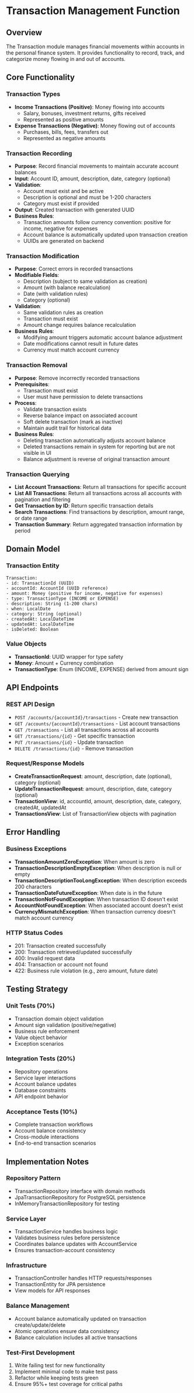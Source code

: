 # Transaction Management Function

## Overview

The Transaction module manages financial movements within accounts in the personal finance system. It provides
functionality to record, track, and categorize money flowing in and out of accounts.

## Core Functionality

### Transaction Types

- **Income Transactions (Positive)**: Money flowing into accounts
    - Salary, bonuses, investment returns, gifts received
    - Represented as positive amounts
- **Expense Transactions (Negative)**: Money flowing out of accounts
    - Purchases, bills, fees, transfers out
    - Represented as negative amounts

### Transaction Recording

- **Purpose**: Record financial movements to maintain accurate account balances
- **Input**: Account ID, amount, description, date, category (optional)
- **Validation**:
    - Account must exist and be active
    - Description is optional and must be 1-200 characters
    - Category must exist if provided
- **Output**: Created transaction with generated UUID
- **Business Rules**:
    - Transaction amounts follow currency convention: positive for income, negative for expenses
    - Account balance is automatically updated upon transaction creation
    - UUIDs are generated on backend

### Transaction Modification

- **Purpose**: Correct errors in recorded transactions
- **Modifiable Fields**:
    - Description (subject to same validation as creation)
    - Amount (with balance recalculation)
    - Date (with validation rules)
    - Category (optional)
- **Validation**:
    - Same validation rules as creation
    - Transaction must exist
    - Amount change requires balance recalculation
- **Business Rules**:
    - Modifying amount triggers automatic account balance adjustment
    - Date modifications cannot result in future dates
    - Currency must match account currency

### Transaction Removal

- **Purpose**: Remove incorrectly recorded transactions
- **Prerequisites**:
    - Transaction must exist
    - User must have permission to delete transactions
- **Process**:
    - Validate transaction exists
    - Reverse balance impact on associated account
    - Soft delete transaction (mark as inactive)
    - Maintain audit trail for historical data
- **Business Rules**:
    - Deleting transaction automatically adjusts account balance
    - Deleted transactions remain in system for reporting but are not visible in UI
    - Balance adjustment is reverse of original transaction amount

### Transaction Querying

- **List Account Transactions**: Return all transactions for specific account
- **List All Transactions**: Return all transactions across all accounts with pagination and filtering
- **Get Transaction by ID**: Return specific transaction details
- **Search Transactions**: Find transactions by description, amount range, or date range
- **Transaction Summary**: Return aggregated transaction information by period

## Domain Model

### Transaction Entity

```
Transaction:
- id: TransactionId (UUID)
- accountId: AccountId (UUID reference)
- amount: Money (positive for income, negative for expenses)
- type: TransactionType (INCOME or EXPENSE)
- description: String (1-200 chars)
- when: LocalDate
- category: String (optional)
- createdAt: LocalDateTime
- updatedAt: LocalDateTime
- isDeleted: Boolean
```

### Value Objects

- **TransactionId**: UUID wrapper for type safety
- **Money**: Amount + Currency combination
- **TransactionType**: Enum (INCOME, EXPENSE) derived from amount sign

## API Endpoints

### REST API Design

- `POST /accounts/{accountId}/transactions` - Create new transaction
- `GET /accounts/{accountId}/transactions` - List account transactions
- `GET /transactions` - List all transactions across all accounts
- `GET /transactions/{id}` - Get specific transaction
- `PUT /transactions/{id}` - Update transaction
- `DELETE /transactions/{id}` - Remove transaction

### Request/Response Models

- **CreateTransactionRequest**: amount, description, date (optional), category (optional)
- **UpdateTransactionRequest**: amount, description, date, category (optional)
- **TransactionView**: id, accountId, amount, description, date, category, createdAt, updatedAt
- **TransactionsView**: List of TransactionView objects with pagination

## Error Handling

### Business Exceptions

- **TransactionAmountZeroException**: When amount is zero
- **TransactionDescriptionEmptyException**: When description is null or empty
- **TransactionDescriptionTooLongException**: When description exceeds 200 characters
- **TransactionDateFutureException**: When date is in the future
- **TransactionNotFoundException**: When transaction ID doesn't exist
- **AccountNotFoundException**: When associated account doesn't exist
- **CurrencyMismatchException**: When transaction currency doesn't match account currency

### HTTP Status Codes

- 201: Transaction created successfully
- 200: Transaction retrieved/updated successfully
- 400: Invalid request data
- 404: Transaction or account not found
- 422: Business rule violation (e.g., zero amount, future date)

## Testing Strategy

### Unit Tests (70%)

- Transaction domain object validation
- Amount sign validation (positive/negative)
- Business rule enforcement
- Value object behavior
- Exception scenarios

### Integration Tests (20%)

- Repository operations
- Service layer interactions
- Account balance updates
- Database constraints
- API endpoint behavior

### Acceptance Tests (10%)

- Complete transaction workflows
- Account balance consistency
- Cross-module interactions
- End-to-end transaction scenarios

## Implementation Notes

### Repository Pattern

- TransactionRepository interface with domain methods
- JpaTransactionRepository for PostgreSQL persistence
- InMemoryTransactionRepository for testing

### Service Layer

- TransactionService handles business logic
- Validates business rules before persistence
- Coordinates balance updates with AccountService
- Ensures transaction-account consistency

### Infrastructure

- TransactionController handles HTTP requests/responses
- TransactionEntity for JPA persistence
- View models for API responses

### Balance Management

- Account balance automatically updated on transaction create/update/delete
- Atomic operations ensure data consistency
- Balance calculation includes all active transactions

### Test-First Development

1. Write failing test for new functionality
2. Implement minimal code to make test pass
3. Refactor while keeping tests green
4. Ensure 95%+ test coverage for critical paths